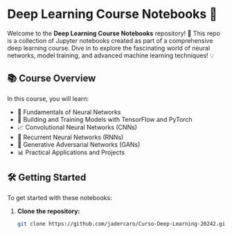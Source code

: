 <!-- Header with emojis and a banner image -->
# Deep Learning Course Notebooks 📓

<!-- Welcome message -->
Welcome to the **Deep Learning Course Notebooks** repository! 🚀 This repo is a collection of Jupyter notebooks created as part of a comprehensive deep learning course. Dive in to explore the fascinating world of neural networks, model training, and advanced machine learning techniques! 💡

<!-- Course overview section with emojis -->
## 📚 Course Overview

In this course, you will learn:
- 🧠 Fundamentals of Neural Networks
- 🔧 Building and Training Models with TensorFlow and PyTorch
- 📈 Convolutional Neural Networks (CNNs)
- 🔄 Recurrent Neural Networks (RNNs)
- 🎨 Generative Adversarial Networks (GANs)
- 📊 Practical Applications and Projects

<!-- Getting started section with steps -->
## 🛠️ Getting Started

To get started with these notebooks:

1. **Clone the repository:**
   ```bash
   git clone https://github.com/jadercaro/Curso-Deep-Learning-20242.git


